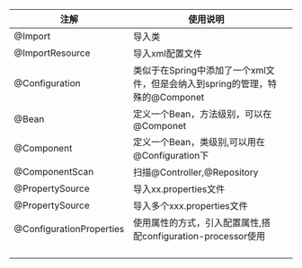 | 注解                     | 使用说明                                                     |      |
| ------------------------ | ------------------------------------------------------------ | ---- |
| @Import                  | 导入类                                                       |      |
| @ImportResource          | 导入xml配置文件                                              |      |
| @Configuration           | 类似于在Spring中添加了一个xml文件，但是会纳入到spring的管理，特殊的@Componet |      |
| @Bean                    | 定义一个Bean，方法级别，可以在@Componet                      |      |
| @Component               | 定义一个Bean，类级别,可以用在@Configuration下                |      |
| @ComponentScan           | 扫描@Controller,@Repository                                  |      |
| @PropertySource          | 导入xx.properties文件                                        |      |
| @PropertySource          | 导入多个xxx.properties文件                                   |      |
| @ConfigurationProperties | 使用属性的方式，引入配置属性,搭配configuration-processor使用 |      |
|                          |                                                              |      |
|                          |                                                              |      |
|                          |                                                              |      |
|                          |                                                              |      |

